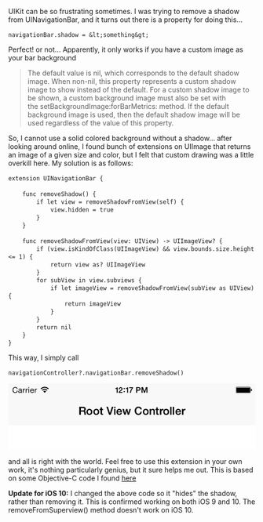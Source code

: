 <!--
Title: Remove that shadow!
Date: 2015/01/14
Template: post
Blog: true
-->

UIKit can be so frustrating sometimes. I was trying to remove a shadow
from UINavigationBar, and it turns out there is a property for doing this...

```
navigationBar.shadow = &lt;something&gt;
```

Perfect! or not... Apparently, it only works if
you have a custom image as your bar background

> The default value is nil, which corresponds to the
> default shadow image. When non-nil, this property
> represents a custom shadow image to show instead of the default. For a
> custom shadow image to be shown, a custom background image must also
> be set with
> the setBackgroundImage:forBarMetrics: method. If the
> default background image is used, then the default shadow image will
> be used regardless of the value of this property.

So, I cannot use a solid colored background without a shadow... after
looking around online, I found bunch of extensions on UIImage that
returns an image of a given size and color, but I felt that custom
drawing was a little overkill here. My solution is as follows:

```
extension UINavigationBar {
    
    func removeShadow() {
        if let view = removeShadowFromView(self) {
            view.hidden = true
        }
    }
    
    func removeShadowFromView(view: UIView) -> UIImageView? {
        if (view.isKindOfClass(UIImageView) && view.bounds.size.height <= 1) {
            return view as? UIImageView
        }
        for subView in view.subviews {
            if let imageView = removeShadowFromView(subView as UIView) {
                return imageView
            }
        }
        return nil
    }   
}
```

This way, I simply call

```
navigationController?.navigationBar.removeShadow()
```

![No Shadow][1]

and all is right with the world. Feel free to use this extension in your
own work, it's nothing particularly genius, but it sure helps me out.
This is based on some Objective-C code I found [here][2]

**Update for iOS 10:** I changed the above code so it "hides" the shadow, rather than
removing it. This is confirmed working on both iOS 9 and 10. The
removeFromSuperview() method doesn't work on iOS 10.

[1]: content/images/noshadow.png
[2]: http://stackoverflow.com/a/19227158/713940